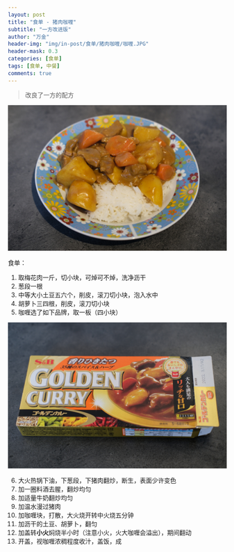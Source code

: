 ```yaml
---
layout: post
title: "食单 - 猪肉咖喱"
subtitle: "一方改进版"
author: "万金"
header-img: "img/in-post/食单/猪肉咖喱/咖喱.JPG"
header-mask: 0.3
categories: [食单]
tags: [食单, 中餐]
comments: true
---
```


> 改良了一方的配方

![成品](/img/in-post/食单/猪肉咖喱/成品.JPG)

食单：

1. 取梅花肉一斤，切小块，可焯可不焯，洗净沥干
2. 葱段一根
3. 中等大小土豆五六个，削皮，滚刀切小块，泡入水中
4. 胡萝卜三四根，削皮，滚刀切小块
5. 咖喱选了如下品牌，取一板（四小块）

![咖喱](/img/in-post/食单/猪肉咖喱/咖喱.JPG)

6. 大火热锅下油，下葱段，下猪肉翻炒，断生，表面少许变色
7. 加一圈料酒去腥，翻炒均匀
8. 加适量牛奶翻炒均匀
9. 加温水漫过猪肉
10. 加咖喱块，打散，大火烧开转中火烧五分钟
11. 加沥干的土豆、胡萝卜，翻匀
12. 加盖转**小火**焖烧半小时（注意小火，火大咖喱会溢出），期间翻动
13. 开盖，视咖喱浓稠程度收汁，盖饭，成